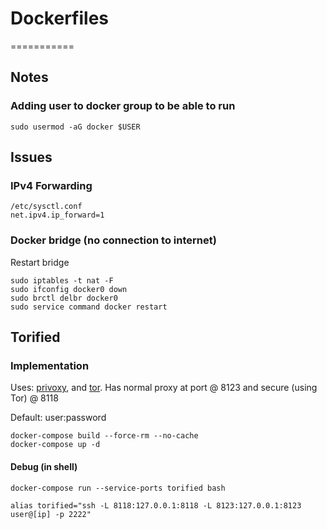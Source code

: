 # Dockerfiles
===========
## Notes

### Adding user to docker group to be able to run
```
sudo usermod -aG docker $USER
```

## Issues

### IPv4 Forwarding
```
/etc/sysctl.conf
net.ipv4.ip_forward=1
```
### Docker bridge (no connection to internet)
Restart bridge
```
sudo iptables -t nat -F
sudo ifconfig docker0 down
sudo brctl delbr docker0
sudo service command docker restart
```

## Torified

### Implementation

Uses: [privoxy](https://www.privoxy.org/), and [tor](https://www.torproject.org/).  Has normal proxy at port @ 8123 and secure (using Tor) @ 8118

Default: user:password

```
docker-compose build --force-rm --no-cache
docker-compose up -d
```

#### Debug (in shell)
```
docker-compose run --service-ports torified bash
```

```
alias torified="ssh -L 8118:127.0.0.1:8118 -L 8123:127.0.0.1:8123 user@[ip] -p 2222"
```
